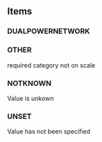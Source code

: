 

<!-- end of short definition -->
## Items

### DUALPOWERNETWORK


### OTHER
required category not on scale

### NOTKNOWN
Value is unkown

### UNSET
Value has not been specified
